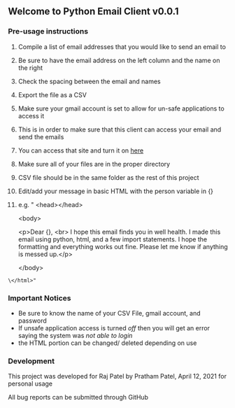 ## Welcome to Python Email Client v0.0.1 ##

### Pre-usage instructions ###

1. Compile a list of email addresses that you would like to send an email to
  1. Be sure to have the email address on the left column and the name on the right
  2. Check the spacing between the email and names
  3. Export the file as a CSV

2. Make sure your gmail account is set to allow for un-safe applications to access it
  1. This is in order to make sure that this client can access your email and send the emails
  2. You can access that site and turn it on [here](https://myaccount.google.com/lesssecureapps?pli=1&rapt=AEjHL4O58MFMjNVIKVEKaC111KA9L7cS9HSwvjSQY2cWjhFXBpv1nPrm99gWIG7A9jL7cpQp5I7SGoQNxDSNFRelflBjGluXDA)
3. Make sure all of your files are in the proper directory
  1. CSV file should be in the same folder as the rest of this project
4. Edit/add your message in basic HTML with the person variable in {}
  1. e.g. "<html lang="en" dir="ltr">
      \<head>\</head>

        \<body>

        \<p>Dear {}, \<br> I hope this email finds you in well health. I made this email using python, html, and a few import statements. I hope the formatting and everything works out fine. Please let me know if anything is messed up.\</p>

      \</body>

    \</html>"



### Important Notices ###
- Be sure to know the name of your CSV File, gmail account, and password
- If unsafe application access is turned *off* then you will get an error saying the system was *not able to login*
- the HTML portion can be changed/ deleted depending on use

### Development ###
This project was developed for Raj Patel by Pratham Patel, April 12, 2021 for personal usage

All bug reports can be submitted through GitHub
